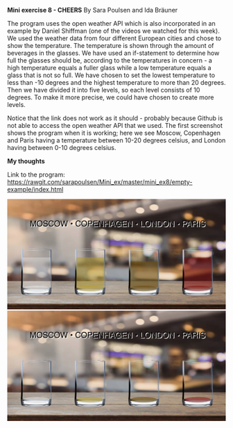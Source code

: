 **Mini exercise 8 - CHEERS**
By Sara Poulsen and Ida Bräuner

The program uses the open weather API which is also incorporated in an example by Daniel Shiffman (one of the videos we watched for this week). We used the weather data from four different European cities and chose to show the temperature. The temperature is shown through the amount of beverages in the glasses. We have used an if-statement to determine how full the glasses should be, according to the temperatures in concern - a high temperature equals a fuller glass while a low temperature equals a glass that is not so full. We have chosen to set the lowest temperature to less than -10 degrees and the highest temperature to more than 20 degrees. Then we have divided it into five levels, so each level consists of 10 degrees. To make it more precise, we could have chosen to create more levels.

Notice that the link does not work as it should - probably because Github is not able to access the open weather API that we used. The first screenshot shows the program when it is working; here we see Moscow, Copenhagen and Paris having a temperature between 10-20 degrees celsius, and London having between 0-10 degrees celsius.

**My thoughts**



Link to the program: https://rawgit.com/sarapoulsen/Mini_ex/master/mini_ex8/empty-example/index.html

![Screenshot](https://github.com/sarapoulsen/Mini_ex/blob/master/mini_ex8/screenshot1.png)
![Screenshot](https://github.com/sarapoulsen/Mini_ex/blob/master/mini_ex8/screenshot2.png)

